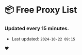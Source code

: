 # :package: Free Proxy List
### Updated every 15 minutes.

- Last updated: `2024-10-22 09:15`

:heart:
